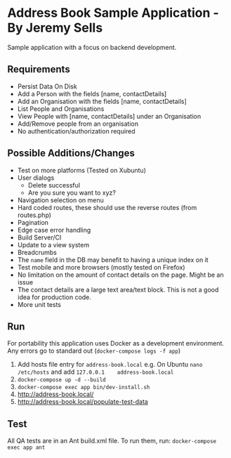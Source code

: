 # Address Book Sample Application - By Jeremy Sells

Sample application with a focus on backend development.

## Requirements
* Persist Data On Disk
* Add a Person with the fields [name, contactDetails]
* Add an Organisation with the fields [name, contactDetails]
* List People and Organisations
* View People with [name, contactDetails] under an Organisation
* Add/Remove people from an organisation
* No authentication/authorization required

## Possible Additions/Changes
* Test on more platforms (Tested on Xubuntu)
* User dialogs
  * Delete successful
  * Are you sure you want to xyz?
* Navigation selection on menu
* Hard coded routes, these should use the reverse routes (from routes.php)
* Pagination
* Edge case error handling
* Build Server/CI
* Update to a view system
* Breadcrumbs
* The `name` field in the DB may benefit to having a unique index on it
* Test mobile and more browsers (mostly tested on Firefox)
* No limitation on the amount of contact details on the page. Might be an issue
* The contact details are a large text area/text block. This is not a good idea for production code.
* More unit tests

## Run
For portability this application uses Docker as a development environment.
Any errors go to standard out (`docker-compose logs -f app`)
1) Add hosts file entry for `address-book.local`
    e.g. On Ubuntu `nano /etc/hosts` and add `127.0.0.1    address-book.local`
2) `docker-compose up -d --build`
3) `docker-compose exec app bin/dev-install.sh`
4) http://address-book.local/
5) http://address-book.local/populate-test-data

## Test
All QA tests are in an Ant build.xml file.
To run them, run:
`docker-compose exec app ant`